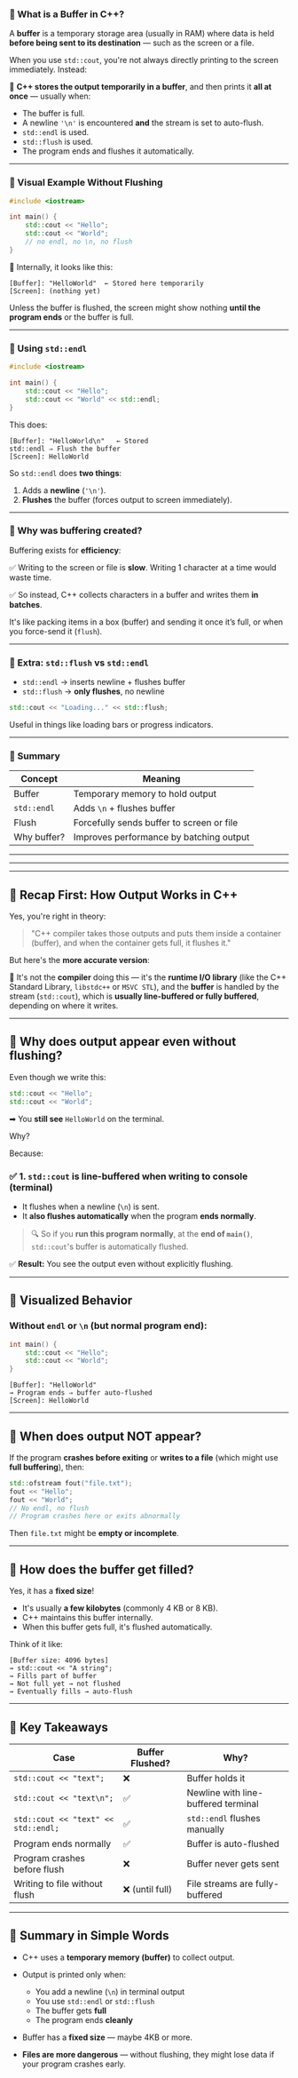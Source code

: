 ### 🔹 What is a Buffer in C++?

A **buffer** is a temporary storage area (usually in RAM) where data is held **before being sent to its destination** — such as the screen or a file.

When you use `std::cout`, you're not always directly printing to the screen immediately. Instead:

🧠 **C++ stores the output temporarily in a buffer**, and then prints it **all at once** — usually when:

* The buffer is full.
* A newline `'\n'` is encountered **and** the stream is set to auto-flush.
* `std::endl` is used.
* `std::flush` is used.
* The program ends and flushes it automatically.

---

### 🔹 Visual Example Without Flushing

```cpp
#include <iostream>

int main() {
    std::cout << "Hello";
    std::cout << "World";
    // no endl, no \n, no flush
}
```

🧠 Internally, it looks like this:

```
[Buffer]: "HelloWorld"  ← Stored here temporarily
[Screen]: (nothing yet)
```

Unless the buffer is flushed, the screen might show nothing **until the program ends** or the buffer is full.

---

### 🔹 Using `std::endl`

```cpp
#include <iostream>

int main() {
    std::cout << "Hello";
    std::cout << "World" << std::endl;
}
```

This does:

```
[Buffer]: "HelloWorld\n"   ← Stored
std::endl ⇒ Flush the buffer
[Screen]: HelloWorld
```

So `std::endl` does **two things**:

1. Adds a **newline** (`'\n'`).
2. **Flushes** the buffer (forces output to screen immediately).

---

### 🔹 Why was buffering created?

Buffering exists for **efficiency**:

✅ Writing to the screen or file is **slow**. Writing 1 character at a time would waste time.

✅ So instead, C++ collects characters in a buffer and writes them **in batches**.

It's like packing items in a box (buffer) and sending it once it’s full, or when you force-send it (`flush`).

---

### 🔹 Extra: `std::flush` vs `std::endl`

* `std::endl` → inserts newline + flushes buffer
* `std::flush` → **only flushes**, no newline

```cpp
std::cout << "Loading..." << std::flush;
```

Useful in things like loading bars or progress indicators.

---

### 🧠 Summary

| Concept     | Meaning                                   |
| ----------- | ----------------------------------------- |
| Buffer      | Temporary memory to hold output           |
| `std::endl` | Adds `\n` + flushes buffer                |
| Flush       | Forcefully sends buffer to screen or file |
| Why buffer? | Improves performance by batching output   |

---
---
---


## 🔸 Recap First: How Output Works in C++

Yes, you're right in theory:

> "C++ compiler takes those outputs and puts them inside a container (buffer), and when the container gets full, it flushes it."

But here's the **more accurate version**:

🧠 It's not the **compiler** doing this — it's the **runtime I/O library** (like the C++ Standard Library, `libstdc++` or `MSVC STL`), and the **buffer** is handled by the stream (`std::cout`), which is **usually line-buffered or fully buffered**, depending on where it writes.

---

## 🔸 Why does output appear even without flushing?

Even though we write this:

```cpp
std::cout << "Hello";
std::cout << "World";
```

➡ You **still see** `HelloWorld` on the terminal.

Why?

Because:

### ✅ 1. `std::cout` is **line-buffered** when writing to **console** (terminal)

* It flushes when a newline (`\n`) is sent.
* It **also flushes automatically** when the program **ends normally**.

> 🔍 So if you **run this program normally**, at the **end of `main()`**, `std::cout`'s buffer is automatically flushed.

✅ **Result:** You see the output even without explicitly flushing.

---

## 🔸 Visualized Behavior

### Without `endl` or `\n` (but normal program end):

```cpp
int main() {
    std::cout << "Hello";
    std::cout << "World";
}
```

```
[Buffer]: "HelloWorld"
→ Program ends ⇒ buffer auto-flushed
[Screen]: HelloWorld
```

---

## 🔸 When does output NOT appear?

If the program **crashes before exiting** or **writes to a file** (which might use **full buffering**), then:

```cpp
std::ofstream fout("file.txt");
fout << "Hello";
fout << "World";
// No endl, no flush
// Program crashes here or exits abnormally
```

Then `file.txt` might be **empty or incomplete**.

---

## 🔸 How does the buffer get filled?

Yes, it has a **fixed size**!

* It's usually **a few kilobytes** (commonly 4 KB or 8 KB).
* C++ maintains this buffer internally.
* When this buffer gets full, it's flushed automatically.

Think of it like:

```
[Buffer size: 4096 bytes]
→ std::cout << "A string";
→ Fills part of buffer
→ Not full yet → not flushed
→ Eventually fills → auto-flush
```

---

## 🔸 Key Takeaways

| Case                                | Buffer Flushed? | Why?                                |
| ----------------------------------- | --------------- | ----------------------------------- |
| `std::cout << "text";`              | ❌               | Buffer holds it                     |
| `std::cout << "text\n";`            | ✅               | Newline with line-buffered terminal |
| `std::cout << "text" << std::endl;` | ✅               | `std::endl` flushes manually        |
| Program ends normally               | ✅               | Buffer is auto-flushed              |
| Program crashes before flush        | ❌               | Buffer never gets sent              |
| Writing to file without flush       | ❌ (until full)  | File streams are fully-buffered     |

---

## 🔸 Summary in Simple Words

* C++ uses a **temporary memory (buffer)** to collect output.
* Output is printed only when:

  * You add a newline (`\n`) in terminal output
  * You use `std::endl` or `std::flush`
  * The buffer gets **full**
  * The program ends **cleanly**
* Buffer has a **fixed size** — maybe 4KB or more.
* **Files are more dangerous** — without flushing, they might lose data if your program crashes early.
